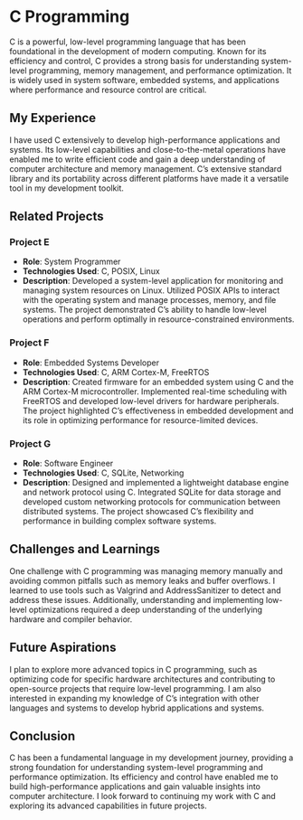 # C Programming

C is a powerful, low-level programming language that has been foundational in the development of modern computing. Known for its efficiency and control, C provides a strong basis for understanding system-level programming, memory management, and performance optimization. It is widely used in system software, embedded systems, and applications where performance and resource control are critical.

## My Experience

I have used C extensively to develop high-performance applications and systems. Its low-level capabilities and close-to-the-metal operations have enabled me to write efficient code and gain a deep understanding of computer architecture and memory management. C’s extensive standard library and its portability across different platforms have made it a versatile tool in my development toolkit.

## Related Projects

### Project E
- **Role**: System Programmer
- **Technologies Used**: C, POSIX, Linux
- **Description**: Developed a system-level application for monitoring and managing system resources on Linux. Utilized POSIX APIs to interact with the operating system and manage processes, memory, and file systems. The project demonstrated C’s ability to handle low-level operations and perform optimally in resource-constrained environments.

### Project F
- **Role**: Embedded Systems Developer
- **Technologies Used**: C, ARM Cortex-M, FreeRTOS
- **Description**: Created firmware for an embedded system using C and the ARM Cortex-M microcontroller. Implemented real-time scheduling with FreeRTOS and developed low-level drivers for hardware peripherals. The project highlighted C’s effectiveness in embedded development and its role in optimizing performance for resource-limited devices.

### Project G
- **Role**: Software Engineer
- **Technologies Used**: C, SQLite, Networking
- **Description**: Designed and implemented a lightweight database engine and network protocol using C. Integrated SQLite for data storage and developed custom networking protocols for communication between distributed systems. The project showcased C’s flexibility and performance in building complex software systems.

## Challenges and Learnings

One challenge with C programming was managing memory manually and avoiding common pitfalls such as memory leaks and buffer overflows. I learned to use tools such as Valgrind and AddressSanitizer to detect and address these issues. Additionally, understanding and implementing low-level optimizations required a deep understanding of the underlying hardware and compiler behavior.

## Future Aspirations

I plan to explore more advanced topics in C programming, such as optimizing code for specific hardware architectures and contributing to open-source projects that require low-level programming. I am also interested in expanding my knowledge of C’s integration with other languages and systems to develop hybrid applications and systems.

## Conclusion

C has been a fundamental language in my development journey, providing a strong foundation for understanding system-level programming and performance optimization. Its efficiency and control have enabled me to build high-performance applications and gain valuable insights into computer architecture. I look forward to continuing my work with C and exploring its advanced capabilities in future projects.
